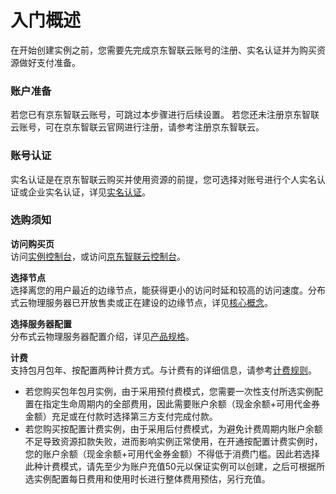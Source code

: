 # 入门概述

在开始创建实例之前，您需要先完成京东智联云账号的注册、实名认证并为购买资源做好支付准备。

### 账户准备

若您已有京东智联云账号，可跳过本步骤进行后续设置。 若您还未注册京东智联云账号，可在京东智联云官网进行注册，请参考注册京东智联云。

### 账号认证

实名认证是在京东智联云购买并使用资源的前提，您可选择对账号进行个人实名认证或企业实名认证，详见[实名认证](https://docs.jdcloud.com/cn/real-name-verification/introduction)。

### 选购须知

**访问购买页** <br/>
  访问[实例控制台](https://cps-edge-console.jdcloud.com/instance/list)，或访问[京东智联云控制台](https://console.jdcloud.com/overview)。

**选择节点** <br/>
  选择离您的用户最近的边缘节点，能获得更小的访问时延和较高的访问速度。分布式云物理服务器已开放售卖或正在建设的边缘节点，详见[核心概念](../Introduction/Core-Concepts.md)。

**选择服务器配置** <br/>
  分布式云物理服务器配置介绍，详见[产品规格](../Introduction/Specifications.md)。

**计费** <br/>
  支持包月包年、按配置两种计费方式。与计费有的详细信息，请参考[计费规则](../Pricing/Billing-Rules.md)。<br/>
- 若您购买包年包月实例，由于采用预付费模式，您需要一次性支付所选实例配置在指定生命周期内的全部费用，因此需要账户余额（现金余额+可用代金券金额）充足或在付款时选择第三方支付完成付款。<br/>
- 若您购买按配置计费实例，由于采用后付费模式，为避免计费周期内账户余额不足导致资源扣款失败，进而影响实例正常使用，在开通按配置计费实例时，您的账户余额（现金余额+可用代金券金额）不得低于消费门槛。因此若选择此种计费模式，请先至少为账户充值50元以保证实例可以创建，之后可根据所选实例配置每日费用和使用时长进行整体费用预估，另行充值。

